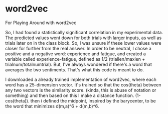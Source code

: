 # word2vec
For Playing Around with word2vec

So, I had found a statistically significant correlation in my experimental data.
The predicted values went down for both trials with larger inputs, as well as trials
later on in the class block. So, I was unsure if these lower values were closer for
further from the real answer. In order to be neutral, I chose a positive and a negative word:
experience and fatigue, and created a variable called experience-fatigue, defined as 
1/2 (triallen/maxlen + trialnum/totalnumtrial). But, I've always wondered if there's 
a word that averages the two sentiments. That's what this code is meant to do.

I downloaded a already trained implementation of word2vec, where each word has a 
25-dimension vector. It's trained so that the cos(theta) between any two vectors
is the similarity score. (kinda, this is abuse of notation or something)
and then based on this I make a distance function. (1-cos(theta)).
then i defined the midpoint, inspired by the barycenter, to be the word that minimizes
d(m,a)^6 + d(m,b)^6.
